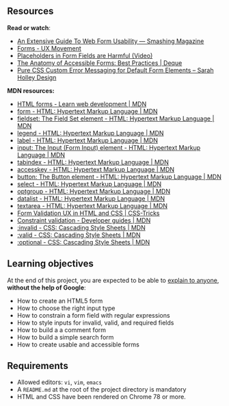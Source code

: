 Resources
---------

**Read or watch**:

*   [An Extensive Guide To Web Form Usability — Smashing Magazine](/rltoken/KvRBcz_8XOM9vvkhQyDTVw "An Extensive Guide To Web Form Usability — Smashing Magazine")
*   [Forms - UX Movement](/rltoken/3F807G14wwmvC-jGycI6GA "Forms - UX Movement")
*   [Placeholders in Form Fields are Harmful (Video)](/rltoken/VET6DXplMwmJp5xneWM49g "Placeholders in Form Fields are Harmful (Video)")
*   [The Anatomy of Accessible Forms: Best Practices | Deque](/rltoken/P-loXM2n49oEwlePmIiYQg "The Anatomy of Accessible Forms: Best Practices | Deque")
*   [Pure CSS Custom Error Messaging for Default Form Elements – Sarah Holley Design](/rltoken/exQJSj6aPFsPAYH2NZFycQ "Pure CSS Custom Error Messaging for Default Form Elements – Sarah Holley Design")

**MDN resources:**

*   [HTML forms - Learn web development | MDN](/rltoken/jvqXK2mWM7Xigej8xgzg8Q "HTML forms - Learn web development | MDN")
*   [form - HTML: Hypertext Markup Language | MDN](/rltoken/MJutTB_xX2-3ZOmvy-L7ng "form - HTML: Hypertext Markup Language | MDN")
*   [fieldset: The Field Set element - HTML: Hypertext Markup Language | MDN](/rltoken/wzA4VsMgky-uuYA_nt9NsQ "fieldset: The Field Set element - HTML: Hypertext Markup Language | MDN")
*   [legend - HTML: Hypertext Markup Language | MDN](/rltoken/qFl5c8qRT1xIvxrPI4tYyw "legend - HTML: Hypertext Markup Language | MDN")
*   [label - HTML: Hypertext Markup Language | MDN](/rltoken/2xY3RvyD0TbAJ2UHBpSEwA "label - HTML: Hypertext Markup Language | MDN")
*   [input: The Input (Form Input) element - HTML: Hypertext Markup Language | MDN](/rltoken/dD5Y2H3A3CuE4x-Ex3v8yA "input: The Input (Form Input) element - HTML: Hypertext Markup Language | MDN")
*   [tabindex - HTML: Hypertext Markup Language | MDN](/rltoken/HqjD15K4q_j2J9vmuUGGPg "tabindex - HTML: Hypertext Markup Language | MDN")
*   [accesskey - HTML: Hypertext Markup Language | MDN](/rltoken/yjNGe3pDAC8awonmeq_DgA "accesskey - HTML: Hypertext Markup Language | MDN")
*   [button: The Button element - HTML: Hypertext Markup Language | MDN](/rltoken/9f5CWmkG94-9sKkFejw8QA "button: The Button element - HTML: Hypertext Markup Language | MDN")
*   [select - HTML: Hypertext Markup Language | MDN](/rltoken/2wVw8oQ4nH1U03geYafP7Q "select - HTML: Hypertext Markup Language | MDN")
*   [optgroup - HTML: Hypertext Markup Language | MDN](/rltoken/jts2hmsNE3o_3y54cjYpcg "optgroup - HTML: Hypertext Markup Language | MDN")
*   [datalist - HTML: Hypertext Markup Language | MDN](/rltoken/1wCfXnzFQ7TDWEZTc15XBA "datalist - HTML: Hypertext Markup Language | MDN")
*   [textarea - HTML: Hypertext Markup Language | MDN](/rltoken/a_jU_ZShJ0Q_GmT4x-Yj7w "textarea - HTML: Hypertext Markup Language | MDN")
*   [Form Validation UX in HTML and CSS | CSS-Tricks](/rltoken/vJnFXQHc4IQ63uyTK0OMAg "Form Validation UX in HTML and CSS | CSS-Tricks")
*   [Constraint validation - Developer guides | MDN](/rltoken/AMnjaWaVbYEudEv2B6O7cw "Constraint validation - Developer guides | MDN")
*   [:invalid - CSS: Cascading Style Sheets | MDN](/rltoken/72HlfnHhT90X1X7v4HTvVg ":invalid - CSS: Cascading Style Sheets | MDN")
*   [:valid - CSS: Cascading Style Sheets | MDN](/rltoken/CqXX7ulCTIW-oclwAwchmg ":valid - CSS: Cascading Style Sheets | MDN")
*   [:optional - CSS: Cascading Style Sheets | MDN](/rltoken/vQCoDXBCluyFa6HqDtDoPQ ":optional - CSS: Cascading Style Sheets | MDN")

Learning objectives
-------------------

At the end of this project, you are expected to be able to [explain to anyone](/rltoken/_gnjxXPBVUVNIN1u2T3zow "explain to anyone"), **without the help of Google**:

*   How to create an HTML5 form
*   How to choose the right input type
*   How to constrain a form field with regular expressions
*   How to style inputs for invalid, valid, and required fields
*   How to build a a comment form
*   How to build a simple search form
*   How to create usable and accessible forms

Requirements
------------

*   Allowed editors: `vi`, `vim`, `emacs`
*   A `README.md` at the root of the project directory is mandatory
*   HTML and CSS have been rendered on Chrome 78 or more.
